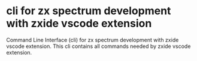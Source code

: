 # cli for zx spectrum development with zxide vscode extension

Command Line Interface (cli) for zx spectrum development with zxide vscode extension.
This cli contains all commands needed by zxide vscode extension.
